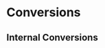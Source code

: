 # Conversions

## Internal Conversions

```{include} Conversions/MLIRMQTOptToMQTRef.md

```

```{include} Conversions/MLIRMQTRefToMQTOpt.md

```

```{include} Conversions/MLIRMQTRefToQIR.md

```

```{include} Conversions/MLIRQIRToMQTRef.md

```
